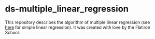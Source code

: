 # ds-multiple_linear_regression

This repository describes the algorithm of multiple linear regression (see [here](https://github.com/flatiron-school/ds-simple_linear_regression) for simple linear regression). It was created with love by the Flatiron School.
